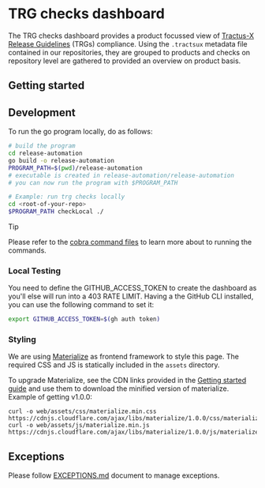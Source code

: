# TRG checks dashboard

The TRG checks dashboard provides a product focussed view of [Tractus-X Release Guidelines](https://eclipse-tractusx.github.io/docs/release) (TRGs) compliance.
Using the `.tractsux` metadata file contained in our repositories, they are grouped to products and checks on repository level
are gathered to provided an overview on product basis.

## Getting started

## Development

To run the go program locally, do as follows:

```bash
# build the program
cd release-automation
go build -o release-automation
PROGRAM_PATH=$(pwd)/release-automation
# executable is created in release-automation/release-automation
# you can now run the program with $PROGRAM_PATH

# Example: run trg checks locally
cd <root-of-your-repo>
$PROGRAM_PATH checkLocal ./
```

> [!Tip]
> Please refer to the [cobra command files](./cmd) to learn more about to running the commands.

### Local Testing

You need to define the GITHUB_ACCESS_TOKEN to create the dashboard as you'll else will run into a 403 RATE LIMIT. Having a the GitHub CLI installed, you can use the following command to set it:

```bash
export GITHUB_ACCESS_TOKEN=$(gh auth token)
```

### Styling

We are using [Materialize](https://materializecss.com) as frontend framework to style this page.
The required CSS and JS is statically included in the `assets` directory.

To upgrade Materialize, see the CDN links provided in the [Getting started guide](https://materializecss.com/getting-started.html) and use them to download the
minified version of materialize. Example of getting v1.0.0:

```shell
curl -o web/assets/css/materialize.min.css https://cdnjs.cloudflare.com/ajax/libs/materialize/1.0.0/css/materialize.min.css
curl -o web/assets/js/materialize.min.js https://cdnjs.cloudflare.com/ajax/libs/materialize/1.0.0/js/materialize.min.js
```

## Exceptions

Please follow [EXCEPTIONS.md](https://github.com/eclipse-tractusx/sig-release/blob/main/release-automation/EXCEPTIONS.md) document to manage exceptions.
